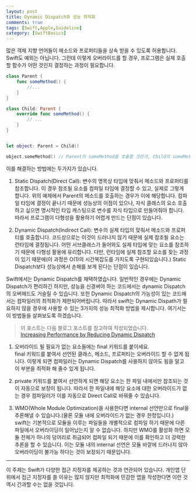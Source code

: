```yaml
---
layout: post
title: Dynamic Dispatch와 성능 최적화
comments: true
tags: [Swift,Apple,Guideline]
category: [SwiftBasics]
---  
```


많은 객체 지향 언어들이 메소드와 프로퍼티들을 상속 받을 수 있도록 허용합니다. Swift도 예외는 아닙니다. 그런데 이렇게 오버라이드를 할 경우, 프로그램은 실제 호출할 함수가 어떤 것인지 결정하는 과정이 필요합니다.

```swift
class Parent {
    func someMethod() { 
        //... 
    }
}

class Child: Parent {
    override func someMethod() {
        // ...
    }
}


let object: Parent = Child()

object.someMethod() // Parent의 someMethod를 호출할 것인가, Child의 someMethod를 호출할 것인가?
``` 

이를 해결하는 방법에는 두가지가 있습니다.

1) Static Dispatch(Direct Call): 변수의 명목상 타입에 맞춰서 메소드와 프로퍼티를 참조합니다. 이 경우 참조될 요소를 컴파일 타임에 결정할 수 있고, 실제로 그렇게 합니다. 위의 예제에서 Parent의 메소드를 호출하는 경우가 이에 해당합니다. 컴파일 타임에 결정이 끝나기 때문에 성능상의 이점이 있으나, 자식 클래스의 요소 호출하고 싶으면 명시적인 타입 캐스팅으로 변수를 자식 타입으로 만들어줘야 합니다. 따라서 프로그램이 다형성을 활용하기 어렵게 만드는 단점이 있습니다.  

2) Dynamic Dispatch(Indirect Call): 변수의 실제 타입의 맞춰서 메소드와 프로퍼티를 호출합니다. 코드상으로는 이것이 드러나지 않기 때문에 실제 참조될 요소는 런타임에 결정됩니다. 어떤 서브클래스가 들어와도 실제 타입에 맞는 요소를 참조하기 때문에 다형성 활용에 유리합니다. 다만, 런타임에 실제 참조할 요소를 찾는 과정이 있기 때문에(이 과정은 O(1)의 시간복잡도를 가지도록 구현되있습니다.) Static Dispatch보다 성능상에서 손해를 보게 된다는 단점이 있습니다. 

Swift에서는 Dynamic Dispatch를 채택하였습니다. 일반적인 경우에는 Dynamic Dispatch가 편리하긴 하지만, 성능을 신경써야 하는 코드에서는 dynamic Dispatch의 오버헤드도 거슬릴 수 있습니다. 또한 Dynamic Dispatch의 가능성이 있는 코드에서는 컴파일러의 최적화가 제한되어버립니다. 따라서 swift는 Dynamic Dispath가 필요하지 않을 경우에 사용할 수 있는 3가지의 성능 최적화 방법을 제시합니다. 여기서는 이 방법들을 살펴보도록 하겠습니다.  

> 이 포스트는 다음 블로그 포스트를 참고하여 작성되었습니다.  
> [Increasing Performance by Reducing Dynamic Dispatch](https://developer.apple.com/swift/blog/?id=27)  

1. 오버라이드 될 필요가 없는 요소들에는 final 키워드를 붙이세요.  
    final 키워드를 붙여서 선언된 클래스, 메소드, 프로퍼티는 오버라이드 할 수 없게 됩니다. 이렇게 되면 컴파일러는 Dynamic Dispatch를 사용하지 않아도 됨을 알고 이 부분을 최적화 해 줄수 있게 됩니다.

2. private 키워드를 붙여서 선언하게 되면 해당 요소는 한 파일 내에서만 참조되는 것이 자동으로 보장이 됩니다. 따라서 한 파일내에 해당 요소에 대한 오버라이드가 없는 경우 컴파일러가 이를 자동으로 Direct Call로 바꿔줄 수 있습니다. 

3.  WMO(Whole Module Optimization)을 사용한다면 internal 선언만으로 final을 추론해낼 수 있습니다.(물론 모듈 내에 오버라이드가 없는 경우 한정입니다.)  
   swift는 기본적으로 모듈을 이루는 파일들을 개별적으로 컴파일 하기 때문에 다른 파일에서 오버라이딩이 일어났는지 알 수 없습니다. 하지만 WMO를 활성화 하면 모듈 전체가 하나의 덩어리로 취급되어 컴파일 되기 때문에 이를 확인하고 더 강력한 추론을 할 수 있습니다. 이는 모듈 내의 internal 선언은 모듈 바깥에 드러나지 않아 오버라이딩이 불가능 하다는 것이 보장되기 때문입니다.

---  

이 주제는 Swift가 다양한 접근 지정자를 제공하는 것과 연관되어 있습니다. 개인앱 단위에서 접근 지정자를 쓸 이유는 많지 않지만 최적화에 민감한 앱을 작성한다면 이런 것 역시 간과할 수는 없을 것입니다.